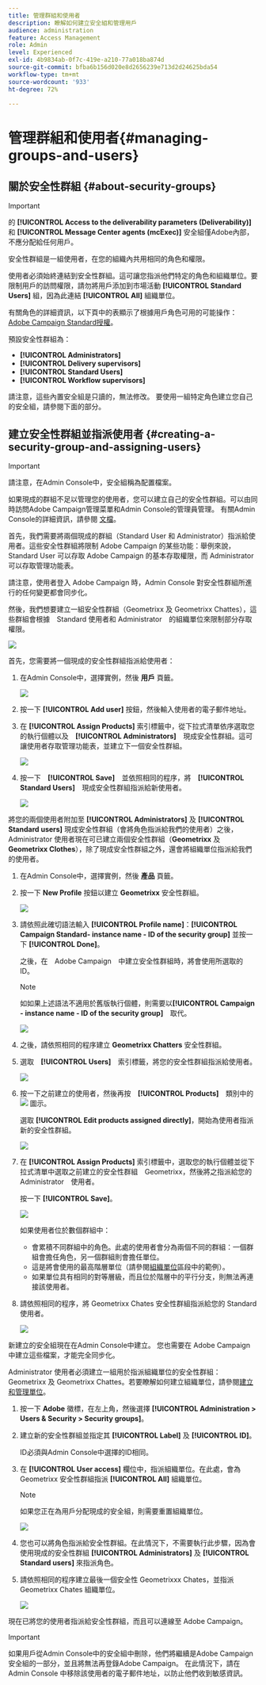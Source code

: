 ```yaml
---
title: 管理群組和使用者
description: 瞭解如何建立安全組和管理用戶
audience: administration
feature: Access Management
role: Admin
level: Experienced
exl-id: 4b9834ab-0f7c-419e-a210-77a018ba874d
source-git-commit: bfba6b156d020e8d2656239e713d2d24625bda54
workflow-type: tm+mt
source-wordcount: '933'
ht-degree: 72%

---
```


# 管理群組和使用者{#managing-groups-and-users}

## 關於安全性群組 {#about-security-groups}

>[!IMPORTANT]
>
>的 **[!UICONTROL Access to the deliverability parameters (Deliverability)]** 和 **[!UICONTROL Message Center agents (mcExec)]** 安全組僅Adobe內部，不應分配給任何用戶。

安全性群組是一組使用者，在您的組織內共用相同的角色和權限。

使用者必須始終連結到安全性群組。這可讓您指派他們特定的角色和組織單位。要限制用戶的訪問權限，請勿將用戶添加到市場活動 **[!UICONTROL Standard Users]** 組，因為此連結 **[!UICONTROL All]** 組織單位。

有關角色的詳細資訊，以下頁中的表顯示了根據用戶角色可用的可能操作： [Adobe Campaign Standard授權](https://experienceleague.adobe.com/docs/campaign-standard/assets/acs_rights.pdf?lang=en)。

預設安全性群組為：

* **[!UICONTROL Administrators]**
* **[!UICONTROL Delivery supervisors]**
* **[!UICONTROL Standard Users]**
* **[!UICONTROL Workflow supervisors]**

請注意，這些內置安全組是只讀的，無法修改。 要使用一組特定角色建立您自己的安全組，請參閱下面的部分。

## 建立安全性群組並指派使用者 {#creating-a-security-group-and-assigning-users}

>[!IMPORTANT]
>
>請注意，在Admin Console中，安全組稱為配置檔案。

如果現成的群組不足以管理您的使用者，您可以建立自己的安全性群組。可以由同時訪問Adobe Campaign管理菜單和Admin Console的管理員管理。 有關Admin Console的詳細資訊，請參閱 [文檔](https://helpx.adobe.com/tw/enterprise/managing/user-guide.html)。

首先，我們需要將兩個現成的群組（Standard User 和 Administrator）指派給使用者。這些安全性群組將限制 Adobe Campaign 的某些功能：舉例來說，Standard User 可以存取 Adobe Campaign 的基本存取權限，而 Administrator 可以存取管理功能表。

請注意，使用者登入 Adobe Campaign 時，Admin Console 對安全性群組所進行的任何變更都會同步化。

然後，我們想要建立一組安全性群組（Geometrixx 及 Geometrixx Chattes），這些群組會根據　Standard 使用者和 Administrator　的組織單位來限制部分存取權限。

![](assets/ootb_security_group_1.png)

首先，您需要將一個現成的安全性群組指派給使用者：

1. 在Admin Console中，選擇實例，然後 **用戶** 頁籤。

   ![](assets/manage_security_group_2.png)

1. 按一下 **[!UICONTROL Add user]** 按鈕，然後輸入使用者的電子郵件地址。
1. 在 **[!UICONTROL Assign Products]** 索引標籤中，從下拉式清單依序選取您的執行個體以及　**[!UICONTROL Administrators]**　現成安全性群組。這可讓使用者存取管理功能表，並建立下一個安全性群組。

   ![](assets/ootb_security_group_2.png)

1. 按一下　**[!UICONTROL Save]**　並依照相同的程序，將　**[!UICONTROL Standard Users]**　現成安全性群組指派給新使用者。

   ![](assets/ootb_security_group_3.png)

將您的兩個使用者附加至 **[!UICONTROL Administrators]** 及 **[!UICONTROL Standard users]** 現成安全性群組（會將角色指派給我們的使用者）之後，Administrator 使用者現在可已建立兩個安全性群組（**Geometrixx** 及 **Geometrixx Clothes**），除了現成安全性群組之外，還會將組織單位指派給我們的使用者。

1. 在Admin Console中，選擇實例，然後 **產品** 頁籤。
1. 按一下 **New Profile** 按鈕以建立 **Geometrixx** 安全性群組。

   ![](assets/create_security_1.png)

1. 請依照此確切語法輸入 **[!UICONTROL Profile name]**：**[!UICONTROL Campaign Standard- instance name - ID of the security group]** 並按一下 **[!UICONTROL Done]**。

   之後，在　Adobe Campaign　中建立安全性群組時，將會使用所選取的　ID。

   >[!NOTE]
   >
   >如如果上述語法不適用於舊版執行個體，則需要以&#x200B;**[!UICONTROL Campaign - instance name - ID of the security group]**　取代。

   ![](assets/manage_security_group_1.png)

1. 之後，請依照相同的程序建立 **Geometrixx Chatters** 安全性群組。
1. 選取　**[!UICONTROL Users]**　索引標籤，將您的安全性群組指派給使用者。

   ![](assets/manage_security_group_2.png)

1. 按一下之前建立的使用者，然後再按　**[!UICONTROL Products]**　類別中的 ![](assets/managing_security_group_10.png) 圖示。

   選取 **[!UICONTROL Edit products assigned directly]**，開始為使用者指派新的安全性群組。

   ![](assets/manage_security_group_8.png)

1. 在 **[!UICONTROL Assign Products]** 索引標籤中，選取您的執行個體並從下拉式清單中選取之前建立的安全性群組　Geometrixx，然後將之指派給您的　Administrator　使用者。

   按一下 **[!UICONTROL Save]**。

   ![](assets/manage_security_group_3.png)

   如果使用者位於數個群組中：

   * 會累積不同群組中的角色。此處的使用者會分為兩個不同的群組：一個群組會擔任角色，另一個群組則會擔任單位。
   * 這是將會使用的最高階層單位（請參閱[組織單位](../../administration/using/organizational-units.md)區段中的範例）。
   * 如果單位具有相同的對等層級，而且位於階層中的平行分支，則無法再連接該使用者。

1. 請依照相同的程序，將 Geometrixx Chates 安全性群組指派給您的 Standard 使用者。

   ![](assets/manage_security_group_9.png)

新建立的安全組現在在Admin Console中建立。 您也需要在 Adobe Campaign 中建立這些檔案，才能完全同步化。

Administrator 使用者必須建立一組用於指派組織單位的安全性群組：Geometrixx 及 Geometrixx Chattes。若要瞭解如何建立組織單位，請參閱[建立和管理單位](../../administration/using/organizational-units.md#creating-and-managing-units)。

1. 按一下 **Adobe** 徽標，在左上角，然後選擇 **[!UICONTROL Administration > Users & Security > Security groups]**。
1. 建立新的安全性群組並指定其 **[!UICONTROL Label]** 及 **[!UICONTROL ID]**。

   ID必須與Admin Console中選擇的ID相同。

1. 在 **[!UICONTROL User access]** 欄位中，指派組織單位。在此處，會為 Geometrixx 安全性群組指派 **[!UICONTROL All]** 組織單位。

   >[!NOTE]
   >
   >如果您正在為用戶分配現成的安全組，則需要重置組織單位。

   ![](assets/manage_security_group_6.png)

1. 您也可以將角色指派給安全性群組。在此情況下，不需要執行此步驟，因為會使用現成的安全性群組 **[!UICONTROL Administrators]** 及 **[!UICONTROL Standard users]** 來指派角色。
1. 請依照相同的程序建立最後一個安全性 Geometrixxx Chates，並指派 Geometrixx Chates 組織單位。

   ![](assets/manage_security_group_7.png)

現在已將您的使用者指派給安全性群組，而且可以連線至 Adobe Campaign。

>[!IMPORTANT]
>
>如果用戶從Admin Console中的安全組中刪除，他們將繼續是Adobe Campaign安全組的一部分，並且將無法再登錄Adobe Campaign。 在此情況下，請在 Admin Console 中移除該使用者的電子郵件地址，以防止他們收到敏感資訊。
